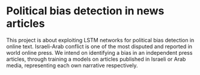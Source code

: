 # Political bias detection in news articles
This project is about exploiting LSTM networks for political bias detection in online text.
Israeli-Arab conflict is one of the most disputed and reported in world online press.
We intend on identifying a bias in an independent press articles, through training a models on articles published in Israeli or Arab media, representing each own narrative respectively.
